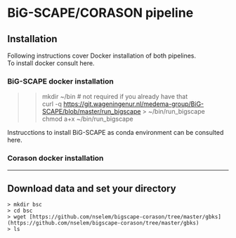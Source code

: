 # BiG-SCAPE/CORASON pipeline

## Installation
Following instructions cover Docker installation of both pipelines.    
To install docker consult here.  

### BiG-SCAPE docker installation     
> > mkdir ~/bin    # not required if you already have that  
> >curl -q https://git.wageningenur.nl/medema-group/BiG-SCAPE/blob/master/run_bigscape > ~/bin/run_bigscape  
> >chmod a+x ~/bin/run_bigscape  

Instrucctions to install BiG-SCAPE as conda environment can be consulted here.  

### Corason docker installation  
<!--
> mkdir ~/bin    # not required if you already have that  
> curl -q https://github.com/nselem/corason/blob/master/run_corason > ~/bin/run_corason  
chmod a+x ~/bin/run_corason  
-->  
----------------
## Download data and set your directory  
`> mkdir bsc`  
`> cd bsc`  
`> wget [https://github.com/nselem/bigscape-corason/tree/master/gbks](https://github.com/nselem/bigscape-corason/tree/master/gbks)`  
`> ls`  
